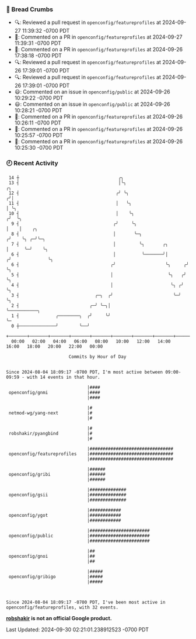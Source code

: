 ### 🍞 Bread Crumbs

 * 🔍: Reviewed a pull request in  `openconfig/featureprofiles` at 2024-09-27 11:39:32 -0700 PDT
 * 💬: Commented on a PR in  `openconfig/featureprofiles` at 2024-09-27 11:39:31 -0700 PDT
 * 💬: Commented on a PR in  `openconfig/featureprofiles` at 2024-09-26 17:38:18 -0700 PDT
 * 🔍: Reviewed a pull request in  `openconfig/featureprofiles` at 2024-09-26 17:39:01 -0700 PDT
 * 🔍: Reviewed a pull request in  `openconfig/featureprofiles` at 2024-09-26 17:39:01 -0700 PDT
 * 😃: Commented on an issue in `openconfig/public` at 2024-09-26 10:29:22 -0700 PDT
 * 😃: Commented on an issue in `openconfig/public` at 2024-09-26 10:28:21 -0700 PDT
 * 💬: Commented on a PR in  `openconfig/featureprofiles` at 2024-09-26 10:26:11 -0700 PDT
 * 💬: Commented on a PR in  `openconfig/featureprofiles` at 2024-09-26 10:25:57 -0700 PDT
 * 💬: Commented on a PR in  `openconfig/featureprofiles` at 2024-09-26 10:25:30 -0700 PDT

### 🕘 Recent Activity
```
 14 ┼                                      ╭╮
 13 ┤                                      │╰╮                           ╭╮
 12 ┤                                     ╭╯ ╰╮                         ╭╯│
 11 ┤                                     │   ╰╮                        │ ╰╮
 10 ┤                                     │    ╰╮                      ╭╯  ╰╮
  9 ┤                                    ╭╯     ╰╮                     │    │    ╭╮
  8 ┤                                    │       ╰─╮                  ╭╯    ╰╮ ╭─╯╰─╮
  7 ┤                                    │         ╰╮       ╭╮        │      ╰─╯    ╰╮
  6 ┤                                    │          ╰───────╯│       ╭╯              ╰╮
  6 ┤                                   ╭╯                   ╰╮     ╭╯                ╰╮
  5 ┤                                   │                     ╰╮   ╭╯                  ╰╮
  4 ┤                                   │                      ╰╮ ╭╯                    ╰╮
  3 ┤                             ╭─╮  ╭╯                       ╰─╯                      ╰╮
  2 ┤                           ╭─╯ ╰─╮│                                                  ╰───────────╮
  1 ┤              ╭────────╮  ╭╯     ╰╯                                                              ╰─
  0 ┼──────────────╯        ╰──╯
    +───────+───────+───────+───────+───────+───────+───────+───────+───────+───────+───────+───────+────
  00:00   02:00   04:00   06:00   08:00   10:00   12:00   14:00   16:00   18:00   20:00   22:00   00:00   

						Commits by Hour of Day


Since 2024-08-04 18:09:17 -0700 PDT, I'm most active between 09:00-09:59 - with 14 events in that hour.

```



```
                               |####
 openconfig/gnmi               |####
                               |####

                               |#
 netmod-wg/yang-next           |#
                               |#

                               |#
 robshakir/pyangbind           |#
                               |#

                               |################################
 openconfig/featureprofiles    |################################
                               |################################

                               |######
 openconfig/gribi              |######
                               |######

                               |##############
 openconfig/gsii               |##############
                               |##############

                               |############
 openconfig/ygot               |############
                               |############

                               |#######################
 openconfig/public             |#######################
                               |#######################

                               |##
 openconfig/gnoi               |##
                               |##

                               |#####
 openconfig/gribigo            |#####
                               |#####



Since 2024-08-04 18:09:17 -0700 PDT, I've been most active in openconfig/featureprofiles, with 32 events.

```
**[robshakir](mailto:robjs@google.com) is not an official Google product.**  


Last Updated: 2024-09-30 02:21:01.238912523 -0700 PDT
